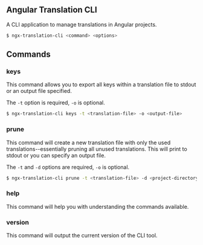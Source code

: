 ## Angular Translation CLI

A CLI application to manage translations in Angular projects.

```bash
$ ngx-translation-cli <command> <options>
```

## Commands

### keys

This command allows you to export all keys within a translation file to stdout or an output file specified.

The `-t` option is required, `-o` is optional.

```bash
$ ngx-translation-cli keys -t <translation-file> -o <output-file>
```

### prune

This command will create a new translation file with only the used translations--essentially pruning all unused translations. This will print to stdout or you can specify an output file.

The `-t` and `-d` options are required, `-o` is optional.

```bash
$ ngx-translation-cli prune -t <translation-file> -d <project-directory> -o <output-file>
```

### help

This command will help you with understanding the commands available.

### version

This command will output the current version of the CLI tool.
